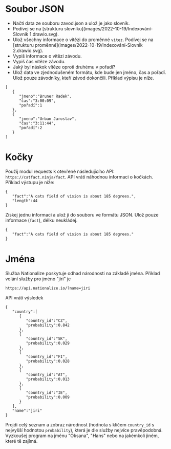 # Soubor JSON

- Načti data ze souboru zavod.json a ulož je jako slovník.
- Podívej se na [strukturu slovníku](images/2022-10-19/Indexování-Slovnik 1.drawio.svg).
- Ulož všechny informace o vítězi do proměnné `vitez`. Podívej se na [strukturu proměnné](images/2022-10-19/Indexování-Slovnik 2.drawio.svg).
- Vypiš informace o vítězi závodu.
- Vypiš čas vítěze závodu.
- Jaký byl náskok vítěze oproti druhému v pořadí?
- Ulož data ve zjednodušeném formátu, kde bude jen jméno, čas a pořadí. Ulož pouze závodníky, kteří závod dokončili. Příklad výpisu je níže.

```
[
   {
      "jmeno":"Bruner Radek",
      "čas":"3:00:09",
      "pořadí":1
   },
   {
      "jmeno":"Urban Jaroslav",
      "čas":"3:11:44",
      "pořadí":2
   }
]
```

# Kočky

Použij modul requests k otevřené následujícího API: `https://catfact.ninja/fact`. API vrátí náhodnou informaci o kočkách. Příklad výstupu je níže:

```
{
   "fact":"A cats field of vision is about 185 degrees.",
   "length":44
}
```

Získej jednu informaci a ulož ji do souboru ve formátu JSON. Ulož pouze informace (`fact`), délku neukládej.

```
{
   "fact":"A cats field of vision is about 185 degrees."
}
```

# Jména

Služba Nationalize poskytuje odhad národnosti na základě jména. Příklad volání služby pro jméno "jiri" je

```
https://api.nationalize.io/?name=jiri
```

API vrátí výsledek

```
{
   "country":[
      {
         "country_id":"CZ",
         "probability":0.842
      },
      {
         "country_id":"SK",
         "probability":0.029
      },
      {
         "country_id":"FI",
         "probability":0.028
      },
      {
         "country_id":"AT",
         "probability":0.013
      },
      {
         "country_id":"IE",
         "probability":0.009
      }
   ],
   "name":"jiri"
}
```

Projdi celý seznam a zobraz národnost (hodnota s klíčem `country_id` s nejvyšší hodnotou `probability`), která je dle služby nejvíce pravěpodobná. Vyzkoušej program na jménu "Oksana", "Hans" nebo na jakémkoli jiném, které tě zajímá.
